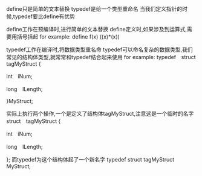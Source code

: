 define只是简单的文本替换
typedef是给一个类型重命名
当我们定义指针的时候,typedef要比define有优势

define工作在预编译时,进行简单的文本替换
define定义时,如果涉及到运算式,需要用括号括起
for example:
define f(x) ((x)*(x))

typedef工作在编译时,将数据类型重名命
typedef可以命名复杂的数据类型,我们常见的结构体类型,就常常和typedef结合起来使用
for example:
typedef　struct　tagMyStruct
{
 
 
int　iNum;
 
long　lLength;
 
 
}MyStruct;

实际上执行两个操作,一个是定义了结构体tagMyStruct,注意这是一个临时的名字
struct　tagMyStruct
{
 
 
int　iNum;
 
 
long　lLength;
 
};
而typedef为这个结构体起了一个新名字
typedef struct tagMyStruct MyStruct;